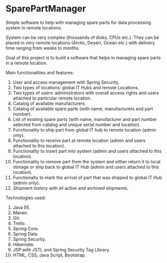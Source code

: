 # SparePartManager
Simple software to help with managing spare parts for data processing system in remote locations.

System can be very complex (thousands of disks, CPUs etc.). They can be placed in very remote locations (Arctic, Desert, Ocean etc.) with delivery time ranging from weeks to months. 

Goal of this project is to build a software that helps in managing spare parts in a remote location.

Main functionalities and features:

1. User and access management with Spring Security.
2. Two types of locations: global IT Hubs and remote Locations.
3. Two types of users: administrators with overall access rights and users attached to particular remote location.
4. Catalog of available manufacturers.
5. Catalog of available spare parts (with name, manufacturers and part number).
6. List of existing spare parts (with name, manufacturer and part number selected from catalog and unique serial number and location).
7. Functionality to ship part from global IT hub to remote location (admin only).
8. Functionality to receive part at remote location (admin and users attached to this location).
9. Functionality to insert part into system (admin and users attached to this location).
10. Functionality to remove part from the system and either return it to local storage or ship back to global IT Hub (admin and users attached to this location).
11. Functionalty to mark the arrival of part that was shipped to global IT Hub (admin only).
12. Shipment history with all active and archived shipments.

Technologies used:
1. Java EE.
2. Maven.
3. Git.
4. Trello.
5. Spring Core.
6. Spring Data.
7. Spring Security.
8. Hibernate.
9. JSP with JSTL and Spring Security Tag Library.
10. HTML, CSS, Java Script, Bootstrap.
